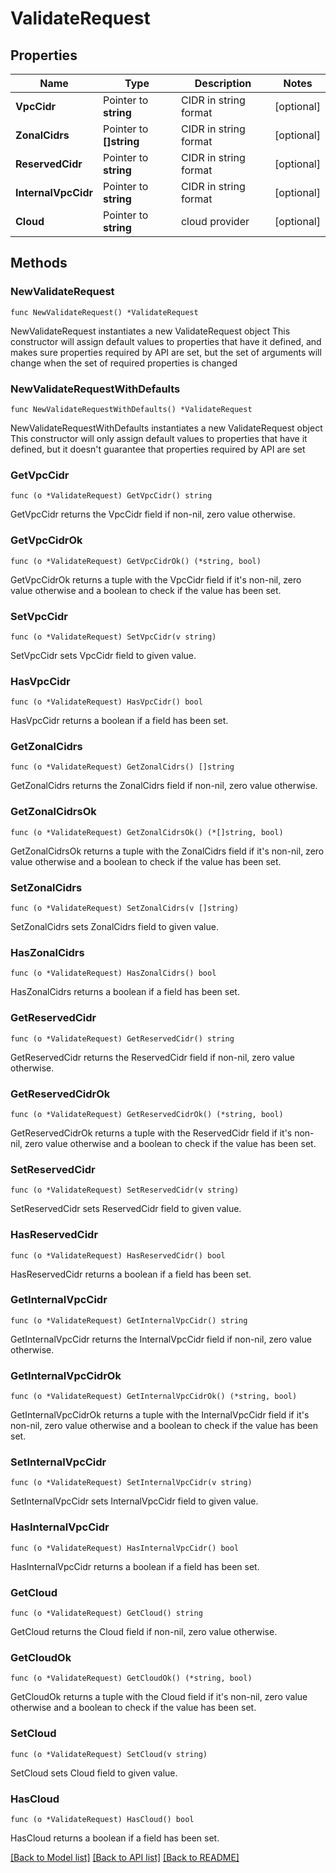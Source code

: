 # ValidateRequest

## Properties

Name | Type | Description | Notes
------------ | ------------- | ------------- | -------------
**VpcCidr** | Pointer to **string** | CIDR in string format | [optional] 
**ZonalCidrs** | Pointer to **[]string** | CIDR in string format | [optional] 
**ReservedCidr** | Pointer to **string** | CIDR in string format | [optional] 
**InternalVpcCidr** | Pointer to **string** | CIDR in string format | [optional] 
**Cloud** | Pointer to **string** | cloud provider | [optional] 

## Methods

### NewValidateRequest

`func NewValidateRequest() *ValidateRequest`

NewValidateRequest instantiates a new ValidateRequest object
This constructor will assign default values to properties that have it defined,
and makes sure properties required by API are set, but the set of arguments
will change when the set of required properties is changed

### NewValidateRequestWithDefaults

`func NewValidateRequestWithDefaults() *ValidateRequest`

NewValidateRequestWithDefaults instantiates a new ValidateRequest object
This constructor will only assign default values to properties that have it defined,
but it doesn't guarantee that properties required by API are set

### GetVpcCidr

`func (o *ValidateRequest) GetVpcCidr() string`

GetVpcCidr returns the VpcCidr field if non-nil, zero value otherwise.

### GetVpcCidrOk

`func (o *ValidateRequest) GetVpcCidrOk() (*string, bool)`

GetVpcCidrOk returns a tuple with the VpcCidr field if it's non-nil, zero value otherwise
and a boolean to check if the value has been set.

### SetVpcCidr

`func (o *ValidateRequest) SetVpcCidr(v string)`

SetVpcCidr sets VpcCidr field to given value.

### HasVpcCidr

`func (o *ValidateRequest) HasVpcCidr() bool`

HasVpcCidr returns a boolean if a field has been set.

### GetZonalCidrs

`func (o *ValidateRequest) GetZonalCidrs() []string`

GetZonalCidrs returns the ZonalCidrs field if non-nil, zero value otherwise.

### GetZonalCidrsOk

`func (o *ValidateRequest) GetZonalCidrsOk() (*[]string, bool)`

GetZonalCidrsOk returns a tuple with the ZonalCidrs field if it's non-nil, zero value otherwise
and a boolean to check if the value has been set.

### SetZonalCidrs

`func (o *ValidateRequest) SetZonalCidrs(v []string)`

SetZonalCidrs sets ZonalCidrs field to given value.

### HasZonalCidrs

`func (o *ValidateRequest) HasZonalCidrs() bool`

HasZonalCidrs returns a boolean if a field has been set.

### GetReservedCidr

`func (o *ValidateRequest) GetReservedCidr() string`

GetReservedCidr returns the ReservedCidr field if non-nil, zero value otherwise.

### GetReservedCidrOk

`func (o *ValidateRequest) GetReservedCidrOk() (*string, bool)`

GetReservedCidrOk returns a tuple with the ReservedCidr field if it's non-nil, zero value otherwise
and a boolean to check if the value has been set.

### SetReservedCidr

`func (o *ValidateRequest) SetReservedCidr(v string)`

SetReservedCidr sets ReservedCidr field to given value.

### HasReservedCidr

`func (o *ValidateRequest) HasReservedCidr() bool`

HasReservedCidr returns a boolean if a field has been set.

### GetInternalVpcCidr

`func (o *ValidateRequest) GetInternalVpcCidr() string`

GetInternalVpcCidr returns the InternalVpcCidr field if non-nil, zero value otherwise.

### GetInternalVpcCidrOk

`func (o *ValidateRequest) GetInternalVpcCidrOk() (*string, bool)`

GetInternalVpcCidrOk returns a tuple with the InternalVpcCidr field if it's non-nil, zero value otherwise
and a boolean to check if the value has been set.

### SetInternalVpcCidr

`func (o *ValidateRequest) SetInternalVpcCidr(v string)`

SetInternalVpcCidr sets InternalVpcCidr field to given value.

### HasInternalVpcCidr

`func (o *ValidateRequest) HasInternalVpcCidr() bool`

HasInternalVpcCidr returns a boolean if a field has been set.

### GetCloud

`func (o *ValidateRequest) GetCloud() string`

GetCloud returns the Cloud field if non-nil, zero value otherwise.

### GetCloudOk

`func (o *ValidateRequest) GetCloudOk() (*string, bool)`

GetCloudOk returns a tuple with the Cloud field if it's non-nil, zero value otherwise
and a boolean to check if the value has been set.

### SetCloud

`func (o *ValidateRequest) SetCloud(v string)`

SetCloud sets Cloud field to given value.

### HasCloud

`func (o *ValidateRequest) HasCloud() bool`

HasCloud returns a boolean if a field has been set.


[[Back to Model list]](../README.md#documentation-for-models) [[Back to API list]](../README.md#documentation-for-api-endpoints) [[Back to README]](../README.md)


